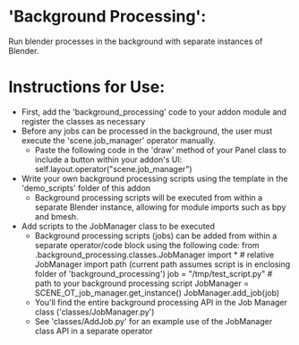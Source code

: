 # 'Background Processing':

Run blender processes in the background with separate instances of Blender.

# Instructions for Use:

* First, add the 'background_processing' code to your addon module and register the classes as necessary
* Before any jobs can be processed in the background, the user must execute the 'scene.job_manager' operator manually.
    * Paste the following code in the 'draw' method of your Panel class to include a button within your addon's UI:
        self.layout.operator("scene.job_manager")
* Write your own background processing scripts using the template in the 'demo_scripts' folder of this addon
    * Background processing scripts will be executed from within a separate Blender instance, allowing for module imports such as bpy and bmesh.
* Add scripts to the JobManager class to be executed
    * Background processing scripts (jobs) can be added from within a separate operator/code block using the following code:
        from .background_processing.classes.JobManager import *  # relative JobManager import path (current path assumes script is in enclosing folder of 'background_processing')
        job = "/tmp/test_script.py"  # path to your background processing script
        JobManager = SCENE_OT_job_manager.get_instance()
        JobManager.add_job(job)
    * You'll find the entire background processing API in the Job Manager class ('classes/JobManager.py')
    * See 'classes/AddJob.py' for an example use of the JobManager class API in a separate operator
